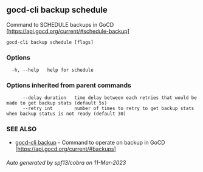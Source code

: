 ## gocd-cli backup schedule

Command to SCHEDULE backups in GoCD [https://api.gocd.org/current/#schedule-backup]

```
gocd-cli backup schedule [flags]
```

### Options

```
  -h, --help   help for schedule
```

### Options inherited from parent commands

```
      --delay duration   time delay between each retries that would be made to get backup stats (default 5s)
      --retry int        number of times to retry to get backup stats when backup status is not ready (default 30)
```

### SEE ALSO

* [gocd-cli backup](gocd-cli_backup.md)	 - Command to operate on backup in GoCD [https://api.gocd.org/current/#backups]

###### Auto generated by spf13/cobra on 11-Mar-2023
